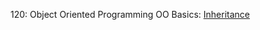 120: Object Oriented Programming
OO Basics: [Inheritance](https://launchschool.com/exercise_sets/940f7e7d)



